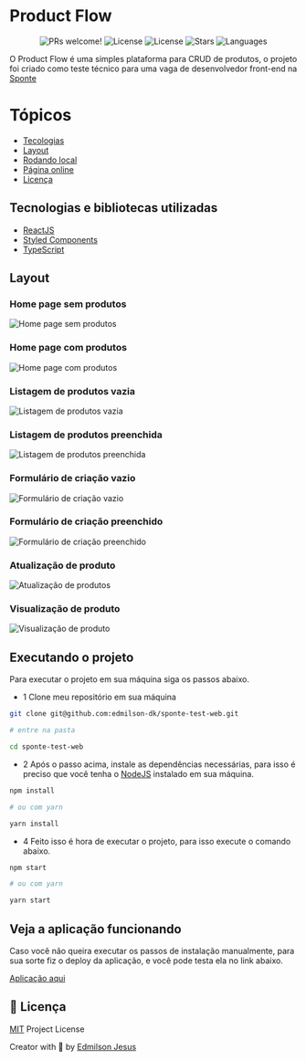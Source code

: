 # Product Flow

<p align="center">
  <img src="https://img.shields.io/static/v1?label=Product-Flow&message=Welcome&color=FFFFFF&labelColor=3292d6" alt="PRs welcome!" />
  <img alt="License" src="https://img.shields.io/static/v1?label=version&message=1.0&color=FFFFFF&labelColor=3292d6">
  <img alt="License" src="https://img.shields.io/static/v1?label=license&message=MIT&color=FFFFFF&labelColor=3292d6">
  <img alt="Stars" src="https://img.shields.io/github/stars/edmilson-dk/sponte-test-web?color=FFFFFF&labelColor=3292d6">
  <img alt="Languages" src="https://img.shields.io/github/languages/count/edmilson-dk/sponte-test-web?color=FFFFFF&labelColor=3292d6">
</p>

O Product Flow é uma simples plataforma para CRUD de produtos, o projeto foi criado como teste técnico para uma 
vaga de desenvolvedor front-end na [Sponte]()

# Tópicos 

- [Tecologias](#techs)
- [Layout](#layout)
- [Rodando local](#execute)
- [Página online](#online)
- [Licença](#license)

<a id="techs"></a>
## Tecnologias e bibliotecas utilizadas

- [ReactJS](https://pt-br.reactjs.org/)
- [Styled Components](https://styled-components.com/)
- [TypeScript]()

<a id="layout"></a>
## Layout

### Home page sem produtos

![Home page sem produtos](https://tlgur.com/d/GZDemE64)

### Home page com produtos 

![Home page com produtos](https://tlgur.com/d/8QeYMo58)

### Listagem de produtos vazia

![Listagem de produtos vazia](https://tlgur.com/d/89wJkVwg)

### Listagem de produtos preenchida

![Listagem de produtos preenchida](https://tlgur.com/d/4RaqRYMg)

### Formulário de criação vazio

![Formulário de criação vazio](https://tlgur.com/d/GXMxQbPg)

### Formulário de criação preenchido

![Formulário de criação preenchido](https://tlgur.com/d/4x7aJzwg)

### Atualização de produto 

![Atualização de produtos](ttps://tlgur.com/d/g503ve2G)

### Visualização de produto

![Visualização de produto](https://tlgur.com/d/8ekR2bzg)

<a id="execute"></a>
## Executando o projeto

Para executar o projeto em sua máquina siga os passos abaixo.

- 1 Clone meu repositório em sua máquina 

```sh
git clone git@github.com:edmilson-dk/sponte-test-web.git

# entre na pasta

cd sponte-test-web
```

- 2 Após o passo acima, instale as dependências necessárias, para isso é preciso que você tenha o [NodeJS](https://nodejs.org/en/) instalado em sua máquina.

```sh
npm install

# ou com yarn

yarn install
```

- 4 Feito isso é hora de executar o projeto, para isso execute o comando abaixo.

```sh
npm start 

# ou com yarn

yarn start
```

<a id="online"></a>
## Veja a aplicação funcionando

Caso você não queira executar os passos de instalação manualmente, para sua sorte fiz o deploy da aplicação, e você pode testa ela no link abaixo.

[Aplicação aqui]()

<a id="license"></a>
## 🤝 Licença

[MIT](https://github.com/edmilson-dk/sponte-test-web/blob/main/LICENSE) Project License

Creator with 💙 by [Edmilson Jesus](https://www.linkedin.com/in/edmilson-jesus-4128711b5)